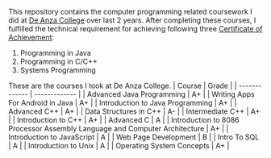 This repository contains the computer programming related coursework I did at <a href="https://www.deanza.edu" target="_blank">De Anza College</a> over last 2 years. After completing these courses, I fulfilled the technical requirement for achieving following three <a href="https://www.deanza.edu/counseling/pdf/degrees/cis_programming.pdf" target="_blank">Certificate of Achievement</a>:  

1. Programming in Java
2. Programming in C/C++
3. Systems Programming

These are the courses I took at De Anza College.
|  Course  |  Grade  |
| ------------- | ------------- |
| Advanced Java Programming | A+ |
| Writing Apps For Android in Java | A+ |
| Introduction to Java Programming | A+ |
| Advanced C++ | A+ |
| Data Structures in C++ | A- |
| Intermediate C++ | A+ |
| Introduction to C++ | A+ |
| Advanced C | A |
| Introduction to 8086 Processor Assembly Language and Computer Architecture | A+ |
| Introduction to JavaScript | A |
| Web Page Development | B |
| Intro To SQL | A |
| Introduction to Unix | A |
| Operating System Concepts | A+ |